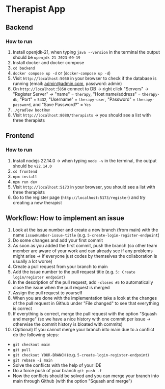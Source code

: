 # Therapist App

## Backend

### How to run

1. Install openjdk-21, when typing `java --version` in the terminal the output should be `openjdk 21 2023-09-19`
2. Install docker and docker compose
3. `cd backend`
4. `docker compose up -d` or (`docker-compose up -d`)
5. Visit `http://localhost:5050` in your browser to check if the database is running (email: admin@admin.com, password: admin)
6. On `http://localhost:5050` connect to DB -> right click "Servers" -> "Register Server" -> "name" = `therapy`, "Host name/address" = `therapy-db`, "Port" = `5432`, "Username" = `therapy-user`, "Password" = `therapy-password`, and "Save Password?" = `Yes`
7. `./gradlew bootRun`
8. Visit `http://localhost:8080/therapists` -> you should see a list with three therapists

## Frontend

### How to run

1. Install nodejs 22.14.0 -> when typing `node -v` in the terminal, the output should be `v22.14.0`
2. `cd frontend`
3. `npm install`
4. `npm run dev`
5. Visit `http://localhost:5173` in your browser, you should see a list with three therapists
6. Go to the register page (`http://localhost:5173/register`) and try creating a new therapist

## Workflow: How to implement an issue

1. Look at the issue number and create a new branch (from main) with the name `issueNumber-issue-title` (e.g. `5-create-login-register-endpoint`)
2. Do some changes and add your first commit
3. As soon as you added the first commit, push the branch (so other team member are aware of your work and can already see if any problems might arise -> if everyone just codes by themselves the collaboration is usually a lot worse)
4. Create a pull request from your branch to main
5. Add the issue number to the pull request title (e.g. `5: Create login/register endpoint`)
6. In the description of the pull request, add `-closes #5` to automatically close the issue when the pull request is merged
7. Assign the pull request to yourself
8. When you are done with the implementation take a look at the changes of the pull request in Github under "File changed" to see that everything is correct
9. If everything is correct, merge the pull request with the option "Squash and merge" (so we have a nice history with one commit per issue -> otherwise the commit history is bloated with commits)
10. (Optional) If you cannot merge your branch into main due to a conflict do the following steps:

- `git checkout main`
- `git pull`
- `git checkout YOUR-BRANCH` (e.g. `5-create-login-register-endpoint`)
- `git rebase -i main`
- Solve the conflicts with the help of your IDE
- Do a force push of your branch `git push -f`
- Now the conflicts should be solved and you can merge your branch into main through Github (with the option "Squash and merge")
